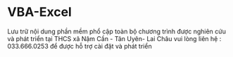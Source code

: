 # VBA-Excel
Lưu trữ nội dung phần mềm phổ cập
toàn bộ chương trình được nghiên cứu và phát triển tại THCS xã Nậm Cần - Tân Uyên- Lai Châu
vui lòng liên hệ : 033.666.0253 để được hỗ trợ cài đặt và phát triển
